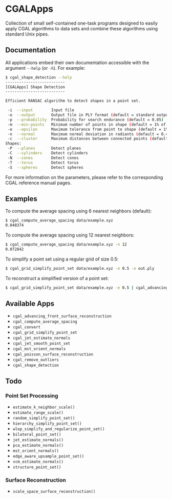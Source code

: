 # CGALApps

Collection of small self-contained one-task programs designed to
easily apply CGAL algorithms to data sets and combine these algorithms
using standard Unix pipes.

## Documentation

All applications embed their own documentation accessible with the
argument `--help` (or `-h`). For example:

```sh
$ cgal_shape_detection --help
--------------------------
[CGALApps] Shape Detection
--------------------------

Efficient RANSAC algorithm to detect shapes in a point set.

 -i  --input        Input file
 -o  --output       Output file in PLY format (default = standard output)
 -p  --probability  Probability for search endurance (default = 0.05)
 -m  --min-points   Minimum number of points in shape (default = 1% of total)
 -e  --epsilon      Maximum tolerance from point to shape (default = 1% of bounding box diagonal)
 -n  --normal       Maximum normal deviation in radiants (default = 0.45)
 -c  --cluster      Maximum distances between connected points (default = 1% of bounding box diagonal)
Shapes:
 -P  --planes       Detect planes
 -C  --cylinders    Detect cylinders
 -N  --cones        Detect cones
 -T  --torus        Detect torus
 -S  --spheres      Detect spheres
```
For more information on the parameters, please refer to the
corresponding CGAL reference manual pages.

## Examples

To compute the average spacing using 6 nearest neighbors (default):

```sh
$ cgal_compute_average_spacing data/example.xyz
0.048374
```

To compute the average spacing using 12 nearest neighbors:

```sh
$ cgal_compute_average_spacing data/example.xyz -n 12
0.072842
```

To simplify a point set using a regular grid of size 0.5:

```sh
$ cgal_grid_simplify_point_set data/example.xyz -e 0.5 -o out.ply
```

To reconstruct a simplified version of a point set:

```sh
$ cgal_grid_simplify_point_set data/example.xyz -e 0.5 | cgal_advancing_front_surface_reconstruction -o reco.off
```

## Available Apps

* `cgal_advancing_front_surface_reconstruction`
* `cgal_compute_average_spacing`
* `cgal_convert`
* `cgal_grid_simplify_point_set`
* `cgal_jet_estimate_normals`
* `cgal_jet_smooth_point_set`
* `cgal_mst_orient_normals`
* `cgal_poisson_surface_reconstruction`
* `cgal_remove_outliers`
* `cgal_shape_detection`

## Todo

### Point Set Processing

* `estimate_k_neighbor_scale()`
* `estimate_range_scale()`
* `random_simplify_point_set()`
* `hierarchy_simplify_point_set()`
* `wlop_simplify_and_regularize_point_set()`
* `bilateral_point_set()`
* `jet_estimate_normals()`
* `pca_estimate_normals()`
* `mst_orient_normals()`
* `edge_aware_upsample_point_set()`
* `vcm_estimate_normals()`
* `structure_point_set()`

### Surface Reconstruction

* `scale_space_surface_reconstruction()`
